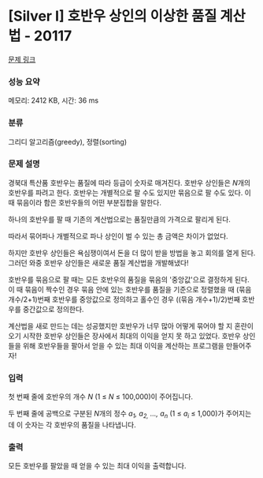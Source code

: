 # [Silver I] 호반우 상인의 이상한 품질 계산법 - 20117 

[문제 링크](https://www.acmicpc.net/problem/20117) 

### 성능 요약

메모리: 2412 KB, 시간: 36 ms

### 분류

그리디 알고리즘(greedy), 정렬(sorting)

### 문제 설명

<p>경북대 특산품 호반우는 품질에 따라 등급이 숫자로 매겨진다. 호반우 상인들은 <em>N</em>개의 호반우를 파려고 한다. 호반우는 개별적으로 팔 수도 있지만 묶음으로 팔 수도 있다. 이 때 묶음이라 함은 호반우들의 어떤 부분집합을 말한다.</p>

<p>하나의 호반우를 팔 때 기존의 계산법으로는 품질만큼의 가격으로 팔리게 된다.</p>

<p>따라서 묶어파나 개별적으로 파나 상인이 벌 수 있는 총 금액은 차이가 없었다.</p>

<p>하지만 호반우 상인들은 욕심쟁이여서 돈을 더 많이 받을 방법을 놓고 회의를 열게 된다. 그러던 와중 호반우 상인들은 새로운 품질 계산법을 개발해냈다!</p>

<p>호반우를 묶음으로 팔 때는 모든 호반우의 품질을 묶음의 '중앙값'으로 결정하게 된다. 이 때 묶음이 짝수인 경우 묶음 안에 있는 호반우를 품질을 기준으로 정렬했을 때 (묶음 개수/2+1)번째 호반우를 중앙값으로 정의하고 홀수인 경우 ((묶음 개수+1)/2)번째 호반우를 중간값으로 정의한다.</p>

<p>계산법을 새로 만드는 데는 성공했지만 호반우가 너무 많아 어떻게 묶어야 할 지 혼란이 오기 시작한 호반우 상인들은 장사에서 최대의 이익을 얻지 못 하고 있었다. 호반우 상인들을 위해 호반우들을 팔아서 얻을 수 있는 최대 이익을 계산하는 프로그램을 만들어주자!</p>

### 입력 

 <p>첫 번째 줄에 호반우의 개수 <em>N</em> (1 ≤ <em>N</em> ≤ 100,000)이 주어집니다.</p>

<p>두 번째 줄에 공백으로 구분된 <em>N</em>개의 정수 <em>a<sub>1</sub>, a<sub>2,</sub> ..., a<sub>n</sub></em> (1 ≤ <em>a<sub>i</sub></em> ≤ 1,000)가 주어지는데 이 숫자는 각 호반우의 품질을 나타냅니다.</p>

### 출력 

 <p>모든 호반우를 팔았을 때 얻을 수 있는 최대 이익을 출력합니다.</p>

